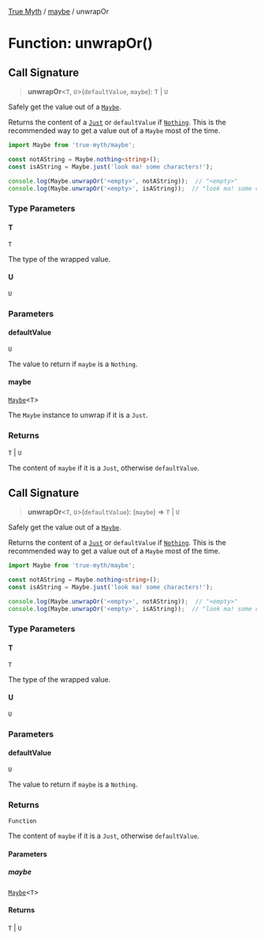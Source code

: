 [True Myth](../../index.md) / [maybe](../index.md) / unwrapOr

# Function: unwrapOr()

## Call Signature

> **unwrapOr**\<`T`, `U`\>(`defaultValue`, `maybe`): `T` \| `U`

Safely get the value out of a [`Maybe`](../classes/Maybe.md).

Returns the content of a [`Just`](../interfaces/Just.md) or `defaultValue` if
[`Nothing`](../interfaces/Nothing.md). This is the recommended way to get a value out of a
`Maybe` most of the time.

```ts
import Maybe from 'true-myth/maybe';

const notAString = Maybe.nothing<string>();
const isAString = Maybe.just('look ma! some characters!');

console.log(Maybe.unwrapOr('<empty>', notAString));  // "<empty>"
console.log(Maybe.unwrapOr('<empty>', isAString));  // "look ma! some characters!"
```

### Type Parameters

#### T

`T`

The type of the wrapped value.

#### U

`U`

### Parameters

#### defaultValue

`U`

The value to return if `maybe` is a `Nothing`.

#### maybe

[`Maybe`](../classes/Maybe.md)\<`T`\>

The `Maybe` instance to unwrap if it is a `Just`.

### Returns

`T` \| `U`

The content of `maybe` if it is a `Just`, otherwise
                    `defaultValue`.

## Call Signature

> **unwrapOr**\<`T`, `U`\>(`defaultValue`): (`maybe`) => `T` \| `U`

Safely get the value out of a [`Maybe`](../classes/Maybe.md).

Returns the content of a [`Just`](../interfaces/Just.md) or `defaultValue` if
[`Nothing`](../interfaces/Nothing.md). This is the recommended way to get a value out of a
`Maybe` most of the time.

```ts
import Maybe from 'true-myth/maybe';

const notAString = Maybe.nothing<string>();
const isAString = Maybe.just('look ma! some characters!');

console.log(Maybe.unwrapOr('<empty>', notAString));  // "<empty>"
console.log(Maybe.unwrapOr('<empty>', isAString));  // "look ma! some characters!"
```

### Type Parameters

#### T

`T`

The type of the wrapped value.

#### U

`U`

### Parameters

#### defaultValue

`U`

The value to return if `maybe` is a `Nothing`.

### Returns

`Function`

The content of `maybe` if it is a `Just`, otherwise
                    `defaultValue`.

#### Parameters

##### maybe

[`Maybe`](../classes/Maybe.md)\<`T`\>

#### Returns

`T` \| `U`
